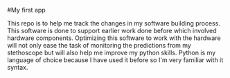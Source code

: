 #My first app

This repo is to help me track the changes in my software building process. 
This software is done to support earlier work done before which involved hardware components. 
Optimizing this software to work with the hardware will not only ease the task of monitoring the predictions from my stethoscope but will also help me improve my python skills. 
Python is my language of choice because I have used it before so I'm very familiar with it syntax.
